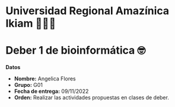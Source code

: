  # Universidad Regional Amazínica Ikiam 🧡🤍🖤
 # Deber 1 de bioinformática 🤓
 
 **Datos**
 
- **Nombre:** Angelica Flores
- **Grupo:** G01
- **Fecha de entrega:** 09/11/2022
- **Orden:** Realizar las actividades propuestas en clases de deber.



